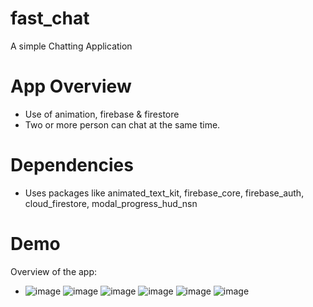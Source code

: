 # fast_chat
A simple Chatting Application
# App Overview
- Use of animation, firebase & firestore
- Two or more person can chat at the same time.
# Dependencies
- Uses packages like animated_text_kit, firebase_core, firebase_auth, cloud_firestore, modal_progress_hud_nsn
# Demo 
Overview of the app:
- ![image](https://user-images.githubusercontent.com/39978065/185667871-c37b8146-349e-4471-91d0-0226c09bbde1.png) ![image](https://user-images.githubusercontent.com/39978065/185668218-5a382490-3b67-446c-85b4-3ffb69e17079.png) ![image](https://user-images.githubusercontent.com/39978065/185668422-a7b40612-7334-4f94-9cff-8d33cd8f7eb2.png) ![image](https://user-images.githubusercontent.com/39978065/185668609-c6ddff92-ee49-4fe0-b390-7eae9407aa0e.png) ![image](https://user-images.githubusercontent.com/39978065/185728977-ee4ce5f1-de4f-4e22-9988-de168edb06e6.png) ![image](https://user-images.githubusercontent.com/39978065/185728998-8c78df35-6147-405a-a46b-b9a65cdd4fff.png)
